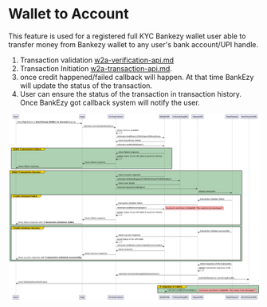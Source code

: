 # Wallet to Account

This feature is used for a registered full KYC Bankezy wallet user able to transfer money from Bankezy wallet to any user's bank account/UPI handle.&#x20;

1. Transaction validation [w2a-verification-api.md](../../../internal-api-not-to-publish/w2a-verification-api.md "mention")
2. Transaction Initiation [w2a-transaction-api.md](../../../internal-api-not-to-publish/w2a-transaction-api.md "mention").&#x20;
3. once credit happened/failed  callback will happen. At that time BankEzy will update the status of the transaction.&#x20;
4. User can ensure the status of the transaction in transaction history. Once BankEzy got callback system will notify the user.



![Transaction flow](../../../../../../.gitbook/assets/2.Transaction.png)
